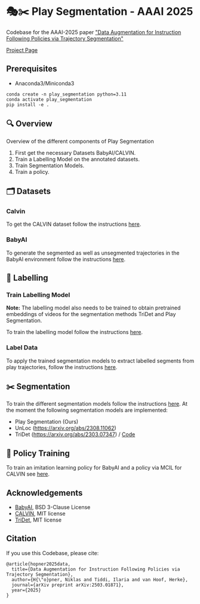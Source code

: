 # 🎭✂️ Play Segmentation - AAAI 2025

Codebase for the AAAI-2025 paper ["Data Augmentation for Instruction Following Policies via Trajectory Segmentation"](https://arxiv.org/abs/2503.01871)

[Project Page](https://nikehop.github.io/play_segmentation/)

## Prerequisites

- Anaconda3/Miniconda3

```
conda create -n play_segmentation python=3.11
conda activate play_segmentation
pip install -e .
```

## 🔍 Overview

Overview of the different components of Play Segmentation

1. First get the necessary Datasets BabyAI/CALVIN.
2. Train a Labelling Model on the annotated datasets.
3. Train Segmentation Models.
4. Train a policy.


## 🗂️ Datasets

### Calvin

To get the CALVIN dataset follow the instructions [here](./play_segmentation/data/calvin/README.md).


### BabyAI

To generate the segmented as well as unsegmented trajectories in the BabyAI environment follow the instructions [here](./play_segmentation/data/babyai/README.md).

## 📝 Labelling

### Train Labelling Model

**Note:** The labelling model also needs to be trained to obtain pretrained embeddings of videos for the segmentation methods TriDet and Play Segmentation.

To train the labelling model follow the instructions [here](./play_segmentation/labelling/labelling_training/README.md).

### Label Data

To apply the trained segmentation models to extract labelled segments from play trajectories, follow the instructions [here](./play_segmentation/labelling/labelling/README.md).

## ✂️ Segmentation

To train the different segmentation models follow the instructions [here](./play_segmentation/segmentation_models/README.md). At the moment the following segmentation models are implemented:

- Play Segmentation (Ours)
- UnLoc (https://arxiv.org/abs/2308.11062)
- TriDet (https://arxiv.org/abs/2303.07347) / [Code](https://github.com/dingfengshi/TriDet)


## 💪 Policy Training

To train an imitation learning policy for BabyAI and a policy via MCIL for CALVIN see [here](./play_segmentation/policy/README.md).



## Acknowledgements

- [BabyAI](https://github.com/mila-iqia/babyai), BSD 3-Clause License
- [CALVIN](https://github.com/mees/calvin), MIT license
- [TriDet](https://github.com/dingfengshi/TriDet), MIT license

## Citation 

If you use this Codebase, please cite:

```
@article{hopner2025data,
  title={Data Augmentation for Instruction Following Policies via Trajectory Segmentation},
  author={H{\"o}pner, Niklas and Tiddi, Ilaria and van Hoof, Herke},
  journal={arXiv preprint arXiv:2503.01871},
  year={2025}
}
```
